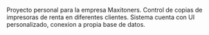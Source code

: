Proyecto personal para la empresa Maxitoners. Control de copias de impresoras de renta en diferentes clientes. Sistema cuenta con UI personalizado, conexion a propia base de datos.
